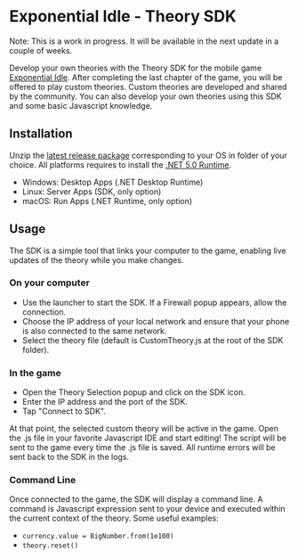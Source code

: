 # Exponential Idle - Theory SDK

Note: This is a work in progress. It will be available in the next update in a couple of weeks.

Develop your own theories with the Theory SDK for the mobile game [Exponential Idle](https://conicgames.github.io/exponentialidle/). 
After completing the last chapter of the game, you will be offered to play custom theories. Custom theories are developed and shared by the community. You can also develop your own theories using this SDK and some basic Javascript knowledge.

## Installation
Unzip the [latest release package](https://github.com/conicgames/theory-sdk/releases/latest) corresponding to your OS in folder of your choice. All platforms requires to install the [.NET 5.0 Runtime](https://dotnet.microsoft.com/download/dotnet/5.0/runtime).
- Windows: Desktop Apps (.NET Desktop Runtime)
- Linux: Server Apps (SDK, only option)
- macOS: Run Apps (.NET Runtime, only option)


## Usage
The SDK is a simple tool that links your computer to the game, enabling live updates of the theory while you make changes.

### On your computer
- Use the launcher to start the SDK. If a Firewall popup appears, allow the connection.
- Choose the IP address of your local network and ensure that your phone is also connected to the same network.
- Select the theory file (default is CustomTheory.js at the root of the SDK folder).

### In the game
- Open the Theory Selection popup and click on the SDK icon.
- Enter the IP address and the port of the SDK.
- Tap "Connect to SDK".

At that point, the selected custom theory will be active in the game. Open the .js file in your favorite Javascript IDE and start editing! The script will be sent to the game every time the .js file is saved. All runtime errors will be sent back to the SDK in the logs.

### Command Line

Once connected to the game, the SDK will display a command line. A command is Javascript expression sent to your device and executed within the current context of the theory. Some useful examples:

 - `currency.value = BigNumber.from(1e100)`
 - `theory.reset()`

